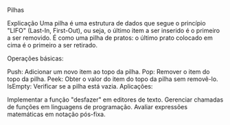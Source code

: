 Pilhas

Explicação
Uma pilha é uma estrutura de dados que segue o princípio "LIFO" (Last-In, First-Out), ou seja, o último item a ser inserido é o primeiro a ser removido. É como uma pilha de pratos: o último prato colocado em cima é o primeiro a ser retirado.

Operações básicas:

Push: Adicionar um novo item ao topo da pilha.
Pop: Remover o item do topo da pilha.
Peek: Obter o valor do item do topo da pilha sem removê-lo.
IsEmpty: Verificar se a pilha está vazia.
Aplicações:

Implementar a função "desfazer" em editores de texto.
Gerenciar chamadas de funções em linguagens de programação.
Avaliar expressões matemáticas em notação pós-fixa.
